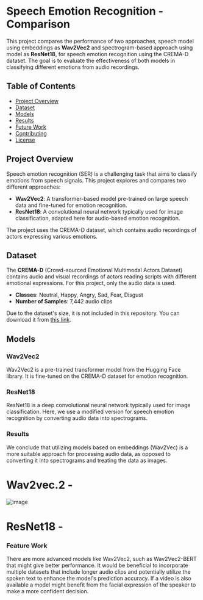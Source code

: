 # Speech Emotion Recognition - Comparison
This project compares the performance of two approaches, speech model using embeddings as **Wav2Vec2** and spectrogram-based approach using model as **ResNet18**, for speech emotion recognition using the CREMA-D dataset. The goal is to evaluate the effectiveness of both models in classifying different emotions from audio recordings.

## Table of Contents
- [Project Overview](#project-overview)
- [Dataset](#dataset)
- [Models](#models)
- [Results](#results)
- [Future Work](#future-work)
- [Contributing](#contributing)
- [License](#license)

## Project Overview

Speech emotion recognition (SER) is a challenging task that aims to classify emotions from speech signals. This project explores and compares two different approaches:
- **Wav2Vec2**: A transformer-based model pre-trained on large speech data and fine-tuned for emotion recognition.
- **ResNet18**: A convolutional neural network typically used for image classification, adapted here for audio-based emotion recognition.

The project uses the CREMA-D dataset, which contains audio recordings of actors expressing various emotions.

## Dataset

The **CREMA-D** (Crowd-sourced Emotional Multimodal Actors Dataset) contains audio and visual recordings of actors reading scripts with different emotional expressions. For this project, only the audio data is used.

- **Classes**: Neutral, Happy, Angry, Sad, Fear, Disgust
- **Number of Samples**: 7,442 audio clips

Due to the dataset's size, it is not included in this repository. You can download it from [this link](https://github.com/CheyneyComputerScience/CREMA-D).

## Models

### Wav2Vec2
Wav2Vec2 is a pre-trained transformer model from the Hugging Face library. It is fine-tuned on the CREMA-D dataset for emotion recognition.

### ResNet18
ResNet18 is a deep convolutional neural network typically used for image classification. Here, we use a modified version for speech emotion recognition by converting audio data into spectrograms.

### Results

We conclude that utilizing models based on embeddings (Wav2Vec) is a more suitable approach for processing audio data, as opposed to converting it into spectrograms and treating the data as images.

# Wav2vec.2 -

![image](https://github.com/user-attachments/assets/7691216e-6c1c-4269-acc9-4af4801af1a7)

# ResNet18 -


### Feature Work

There are more advanced models like Wav2Vec2, such as Wav2Vec2-BERT that might give better performance.
It would be beneficial to incorporate multiple datasets that include longer audio clips and potentially utilize the spoken text to enhance the model's prediction accuracy.
If a video is also available a model might benefit from the facial expression of the speaker to make a more confident decision.



